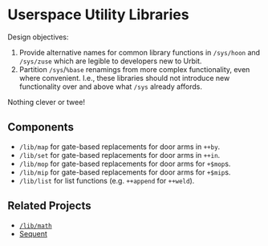 #   Userspace Utility Libraries

Design objectives:

1. Provide alternative names for common library functions in `/sys/hoon` and `/sys/zuse` which are legible to developers new to Urbit.
2. Partition `/sys`/`%base` renamings from more complex functionality, even where convenient.  I.e., these libraries should not introduce new functionality over and above what `/sys` already affords.

Nothing clever or twee!

##  Components

- `/lib/map` for gate-based replacements for door arms in `++by`.
- `/lib/set` for gate-based replacements for door arms in `++in`.
- `/lib/mop` for gate-based replacements for door arms for `+$mop`s.
- `/lib/mip` for gate-based replacements for door arms for `+$mip`s.
- `/lib/list` for list functions (e.g. `++append` for `++weld`).

##  Related Projects

- [`/lib/math`](https://github.com/sigilante/libmath)
- [Sequent](https://github.com/jackfoxy/sequent)
